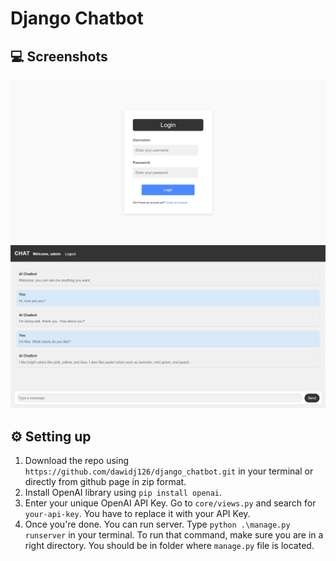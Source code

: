 # Django Chatbot

## 💻 Screenshots

<p align="center">
   <img src="README_ASSETS/login.png"/>
   <img src="README_ASSETS/usage-1.png"/>
</p>

## ⚙️ Setting up

1. Download the repo using `https://github.com/dawidj126/django_chatbot.git` in your terminal or directly from github page in zip format.
2. Install OpenAI library using `pip install openai`.
3. Enter your unique OpenAI API Key. Go to `core/views.py` and search for `your-api-key`. You have to replace it with your API Key.
4. Once you're done. You can run server. Type `python .\manage.py runserver` in your terminal. To run that command, make sure you are in a right directory. You should be in folder where `manage.py` file is located.
